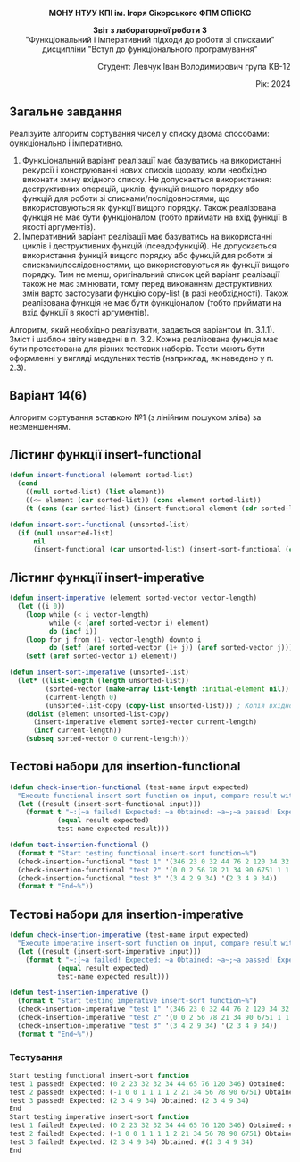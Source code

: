 <p align="center"><b>МОНУ НТУУ КПІ ім. Ігоря Сікорського ФПМ СПіСКС</b></p>
<p align="center">
<b>Звіт з лабораторної роботи 3</b><br/>
"Функціональний і імперативний підходи до роботи зі списками"<br/>
дисципліни "Вступ до функціонального програмування"
</p>
<p align="right">Студент: Левчук Іван Володимирович група КВ-12<p>
<p align="right">Рік: 2024<p>

## Загальне завдання	
Реалізуйте алгоритм сортування чисел у списку двома способами: функціонально і імперативно.
1. Функціональний варіант реалізації має базуватись на використанні рекурсії і конструюванні нових списків щоразу, коли необхідно виконати зміну вхідного списку. Не допускається використання: деструктивних операцій, циклів, функцій вищого порядку або функцій для роботи зі списками/послідовностями, що використовуються як функції вищого порядку. Також реалізована функція не має бути функціоналом (тобто приймати на вхід функції в якості аргументів).
2. Імперативний варіант реалізації має базуватись на використанні циклів і деструктивних функцій (псевдофункцій). Не допускається використання функцій вищого порядку або функцій для роботи зі списками/послідовностями, що використовуються як функції вищого порядку. Тим не менш, оригінальний список цей варіант реалізації також не має змінювати, тому перед виконанням деструктивних змін варто застосувати функцію copy-list (в разі необхідності). Також реалізована функція не має бути функціоналом (тобто приймати на вхід функції в якості аргументів). 

Алгоритм, який необхідно реалізувати, задається варіантом (п. 3.1.1). Зміст і шаблон звіту наведені в п. 3.2. 
Кожна реалізована функція має бути протестована для різних тестових наборів. 
Тести мають бути оформленні у вигляді модульних тестів (наприклад, як наведено у п. 2.3).

## Варіант 14(6)
Алгоритм сортування вставкою №1 (з лінійним пошуком зліва) за незменшенням.

## Лістинг функції insert-functional

```lisp
(defun insert-functional (element sorted-list)
  (cond
    ((null sorted-list) (list element))
    ((<= element (car sorted-list)) (cons element sorted-list))
    (t (cons (car sorted-list) (insert-functional element (cdr sorted-list))))))

(defun insert-sort-functional (unsorted-list)
  (if (null unsorted-list)
      nil
      (insert-functional (car unsorted-list) (insert-sort-functional (cdr unsorted-list)))))

```

## Лістинг функції insert-imperative

```lisp
(defun insert-imperative (element sorted-vector vector-length)
  (let ((i 0))
    (loop while (< i vector-length)
          while (< (aref sorted-vector i) element)
          do (incf i))
    (loop for j from (1- vector-length) downto i
          do (setf (aref sorted-vector (1+ j)) (aref sorted-vector j)))
    (setf (aref sorted-vector i) element))

(defun insert-sort-imperative (unsorted-list)
  (let* ((list-length (length unsorted-list))
         (sorted-vector (make-array list-length :initial-element nil))
         (current-length 0)
         (unsorted-list-copy (copy-list unsorted-list))) ; Копія вхідного списку
    (dolist (element unsorted-list-copy)
      (insert-imperative element sorted-vector current-length)
      (incf current-length))
    (subseq sorted-vector 0 current-length)))

```

## Тестові набори для insertion-functional

```lisp
(defun check-insertion-functional (test-name input expected)
  "Execute functional insert-sort function on input, compare result with expected and print comparison status"
  (let ((result (insert-sort-functional input)))
    (format t "~:[~a failed! Expected: ~a Obtained: ~a~;~a passed! Expected: ~a Obtained: ~a~]~%"
            (equal result expected)
            test-name expected result)))

(defun test-insertion-functional ()
  (format t "Start testing functional insert-sort function~%")
  (check-insertion-functional "test 1" '(346 23 0 32 44 76 2 120 34 32 65) '(0 2 23 32 32 34 44 65 76 120 346))
  (check-insertion-functional "test 2" '(0 0 2 56 78 21 34 90 6751 1 1 1 -1 1) '(-1 0 0 1 1 1 1 2 21 34 56 78 90 6751))
  (check-insertion-functional "test 3" '(3 4 2 9 34) '(2 3 4 9 34))
  (format t "End~%"))
```
## Тестові набори для insertion-imperative

```lisp
(defun check-insertion-imperative (test-name input expected)
  "Execute imperative insert-sort function on input, compare result with expected and print comparison status"
  (let ((result (insert-sort-imperative input)))
    (format t "~:[~a failed! Expected: ~a Obtained: ~a~;~a passed! Expected: ~a Obtained: ~a~]~%"
            (equal result expected)
            test-name expected result)))

(defun test-insertion-imperative ()
  (format t "Start testing imperative insert-sort function~%")
  (check-insertion-imperative "test 1" '(346 23 0 32 44 76 2 120 34 32 65) '(0 2 23 32 32 34 44 65 76 120 346))
  (check-insertion-imperative "test 2" '(0 0 2 56 78 21 34 90 6751 1 1 1 -1 1) '(-1 0 0 1 1 1 1 2 21 34 56 78 90 6751))
  (check-insertion-imperative "test 3" '(3 4 2 9 34) '(2 3 4 9 34))
  (format t "End~%"))
```

### Тестування
```lisp
Start testing functional insert-sort function
test 1 passed! Expected: (0 2 23 32 32 34 44 65 76 120 346) Obtained: (0 2 23 32 32 34 44 65 76 120 346)
test 2 passed! Expected: (-1 0 0 1 1 1 1 2 21 34 56 78 90 6751) Obtained: (-1 0 0 1 1 1 1 2 21 34 56 78 90 6751)
test 3 passed! Expected: (2 3 4 9 34) Obtained: (2 3 4 9 34)
End
Start testing imperative insert-sort function
test 1 failed! Expected: (0 2 23 32 32 34 44 65 76 120 346) Obtained: #(0 2 23 32 32 34 44 65 76 120 346)
test 2 failed! Expected: (-1 0 0 1 1 1 1 2 21 34 56 78 90 6751) Obtained: #(-1 0 0 1 1 1 1 2 21 34 56 78 90 6751)
test 3 failed! Expected: (2 3 4 9 34) Obtained: #(2 3 4 9 34)
End
```
